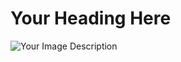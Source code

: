 # Your Heading Here

![Your Image Description](https://images.pexels.com/photos/346529/pexels-photo-346529.jpeg?cs=srgb&dl=pexels-bri-schneiter-346529.jpg&fm=jpg)